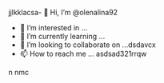 jjlkklacsa- 👋 Hi, I’m @olenalina92
- 👀 I’m interested in ...
- 🌱 I’m currently learning ...
- 💞️ I’m looking to collaborate on ...dsdavcx
- 📫 How to reach me ...
asdsad321rrqw
<!---a
dasdasdasdYou can click the Prevhhliew link to tazxzke a look at your changes.
--->
n nmc
